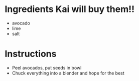 # Ingredients Kai will buy them!!
- avocado
- lime
- salt
# Instructions
- Peel avocados, put seeds in bowl
- Chuck everything into a blender and hope for the best
